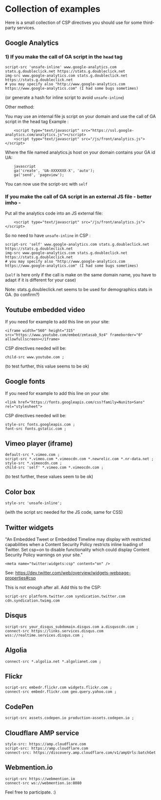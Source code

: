 # Collection of examples

Here is a small collection of CSP directives you should use for some third-party services.

## Google Analytics

### 1) If you make the call of GA script in the ```head``` tag

```
script-src 'unsafe-inline' www.google-analytics.com stats.g.doubleclick.net https://stats.g.doubleclick.net
img-src www.google-analytics.com stats.g.doubleclick.net https://stats.g.doubleclick.net
# you may specify also "http://www.google-analytics.com https://www.google-analytics.com" (I had some bugs sometimes)
```

(or generate a hash for inline script to avoid ```unsafe-inline```)

Other method:

You may use an internal file js script on your domain and use the call of GA script in the head tag
Example :
```
    <script type="text/javascript" src="https://ssl.google-analytics.com/analytics.js"></script>
    <script type="text/javascript" src="/js/front/analytics.js"></script>
```    
Where the file named analytics.js host on your domain contains your GA id UA:
```
    javascript
    ga('create', 'UA-XXXXXXX-X', 'auto');
    ga('send', 'pageview');
```
You can now use the script-src with ```self```

### If you make the call of GA script in an external JS file - __better imho__ -

Put all the analytics code into an JS external file:
```
    <script type="text/javascript" src="/js/front/analytics.js"></script>
```  

So no need to have ```unsafe-inline``` in CSP :

```
script-src 'self' www.google-analytics.com stats.g.doubleclick.net https://stats.g.doubleclick.net
img-src www.google-analytics.com stats.g.doubleclick.net https://stats.g.doubleclick.net
# you may specify also "http://www.google-analytics.com https://www.google-analytics.com" (I had some bugs sometimes)
```


(```self``` is here only if the call is make on the same domain name, you have to adapt if it is different for your case)

Note: stats.g.doubleclick.net seems to be used for demographics stats in GA. (to confirm?)

## Youtube embedded video

If you need for example to add this line on your site:

```
<iframe width="560" height="315" src="https://www.youtube.com/embed/zmtasab_9z4" frameborder="0" allowfullscreen></iframe>
```
CSP directives needed will be:
```
child-src www.youtube.com ;
```
(to test further, this value seems to be ok)

## Google fonts

If you need for example to add this line on your site:

```
<link href="https://fonts.googleapis.com/css?family=Nunito+Sans" rel="stylesheet"> 
```
CSP directives needed will be:
```
style-src fonts.googleapis.com ;
font-src fonts.gstatic.com ;
```

## Vimeo player (iframe)

```
default-src *.vimeo.com ;
script-src *.vimeo.com *.vimeocdn.com *.newrelic.com *.nr-data.net ;
style-src *.vimeocdn.com ;
child-src 'self' *.vimeo.com *.vimeocdn.com ;
```

(to test further, these values seem to be ok)


## Color box
```
style-src 'unsafe-inline';
```
(with the script src needed for the JS code, same for CSS)


## Twitter widgets

"An Embedded Tweet or Embedded Timeline may display with restricted capabilities when a Content Security Policy restricts inline loading of Twitter. Set csp=on to disable functionality which could display Content Security Policy warnings on your site."

```<meta name="twitter:widgets:csp" content="on" />```

See: https://dev.twitter.com/web/overview/widgets-webpage-properties#csp

This is not enough after all. Add this to the CSP:

```
script-src platform.twitter.com syndication.twitter.com cdn.syndication.twimg.com
```

## Disqus

```
script-src your_disqus_subdomain.disqus.com a.disquscdn.com ;
connect-src https://links.services.disqus.com wss://realtime.services.disqus.com ;
```

## Algolia

```
connect-src *.algolia.net *.algolianet.com ;
```

## Flickr

```
script-src embedr.flickr.com widgets.flickr.com ;
connect-src embedr.flickr.com geo.query.yahoo.com ;
```

## CodePen

```
script-src assets.codepen.io production-assets.codepen.io ;
```

## Cloudflare AMP service

    style-src: https://amp.cloudflare.com 
    script-src: https://amp.cloudflare.com 
    connect-src: https://discovery.amp.cloudflare.com/v1/ampUrls:batchGet

## Webmention.io

```
script-src https://webmention.io
connect-src ws://webmention.io:8080
```

Feel free to participate. :)
